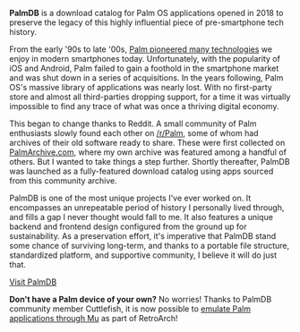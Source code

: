<!--t PalmDB t-->
<!--tag web,mobile tag-->
<!--image /content/images/palmdb/palmdb-screenshot-1024x686.jpg image-->
  
**PalmDB** is a download catalog for Palm OS applications opened in 2018 to preserve the legacy of this highly influential piece of pre-smartphone tech history.  
  
From the early '90s to late '00s, [Palm pioneered many technologies](https://www.youtube.com/watch?v=RTjVY1sPJJk) we enjoy in modern smartphones today. Unfortunately, with the popularity of iOS and Android, Palm failed to gain a foothold in the smartphone market and was shut down in a series of acquisitions. In the years following, Palm OS's massive library of applications was nearly lost. With no first-party store and almost all third-parties dropping support, for a time it was virtually impossible to find any trace of what was once a thriving digital economy.  
  
This began to change thanks to Reddit. A small community of Palm enthusiasts slowly found each other on [/r/Palm](https://reddit.com/r/Palm), some of whom had archives of their old software ready to share. These were first collected on [PalmArchive.com](https://palmarchive.com), where my own archive was featured among a handful of others. But I wanted to take things a step further. Shortly thereafter, PalmDB was launched as a fully-featured download catalog using apps sourced from this community archive.  
  
PalmDB is one of the most unique projects I've ever worked on. It encompasses an unrepeatable period of history I personally lived through, and fills a gap I never thought would fall to me. It also features a unique backend and frontend design configured from the ground up for sustainability. As a preservation effort, it's imperative that PalmDB stand some chance of surviving long-term, and thanks to a portable file structure, standardized platform, and supportive community, I believe it will do just that.  
  
[Visit PalmDB](https://palmdb.net/ "superclick")  
  
**Don't have a Palm device of your own?** No worries! Thanks to PalmDB community member Cuttlefish, it is now possible to [emulate Palm applications through Mu](https://palmdb.net/875/mu-emulator/) as part of RetroArch!
